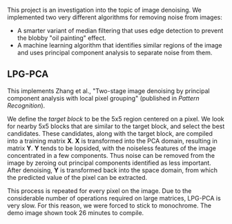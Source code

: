 This project is an investigation into the topic of image denoising. We implemented two very different algorithms for removing noise from images:

- A smarter variant of median filtering that uses edge detection to prevent the blobby "oil painting" effect.
- A machine learning algorithm that identifies similar regions of the image and uses principal component analysis to separate noise from them.

## LPG-PCA ##

This implements Zhang et al., "Two-stage image denoising by principal component analysis with local pixel grouping" (published in *Pattern Recognition*).

We define the *target block* to be the 5x5 region centered on a pixel. We look for nearby 5x5 blocks that are similar to the target block, and select the best candidates. These candidates, along with the target block, are compiled into a training matrix **X**. **X** is transformed into the PCA domain, resulting in matrix **Y**. **Y** tends to be lopsided, with the noiseless features of the image concentrated in a few components. Thus noise can be removed from the image by zeroing out principal components identified as less important. After denoising, **Y** is transformed back into the space domain, from which the predicted value of the pixel can be extracted.

This process is repeated for every pixel on the image. Due to the considerable number of operations required on large matrices, LPG-PCA is very slow. For this reason, we were forced to stick to monochrome. The demo image shown took 26 minutes to compile.
